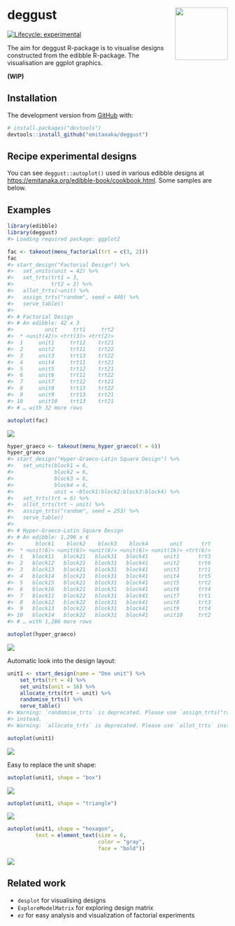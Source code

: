 
<!-- README.md is generated from README.Rmd. Please edit that file -->

# deggust <img src="man/figures/logo.png" align="right" alt="" width="120" />

<!-- badges: start -->

[![Lifecycle:
experimental](https://img.shields.io/badge/lifecycle-experimental-orange.svg)](https://www.tidyverse.org/lifecycle/#experimental)
<!-- badges: end -->

The aim for deggust R-package is to visualise designs constructed from
the edibble R-package. The visualisation are ggplot graphics.

**(WIP)**

## Installation

The development version from [GitHub](https://github.com/) with:

``` r
# install.packages("devtools")
devtools::install_github("emitanaka/deggust")
```

## Recipe experimental designs

You can see `deggust::autoplot()` used in various edibble designs at
<https://emitanaka.org/edibble-book/cookbook.html>. Some samples are
below.

## Examples

``` r
library(edibble)
library(deggust)
#> Loading required package: ggplot2
```

``` r
fac <- takeout(menu_factorial(trt = c(3, 2)))
fac
#> start_design("Factorial Design") %>%
#>   set_units(unit = 42) %>%
#>   set_trts(trt1 = 3,
#>            trt2 = 2) %>%
#>   allot_trts(~unit) %>%
#>   assign_trts("random", seed = 440) %>%
#>   serve_table() 
#> 
#> # Factorial Design 
#> # An edibble: 42 x 3
#>          unit     trt1     trt2
#>  * <unit(42)> <trt(3)> <trt(2)>
#>  1     unit1     trt12    trt21
#>  2     unit2     trt11    trt22
#>  3     unit3     trt13    trt22
#>  4     unit4     trt11    trt21
#>  5     unit5     trt12    trt21
#>  6     unit6     trt11    trt22
#>  7     unit7     trt12    trt21
#>  8     unit8     trt13    trt22
#>  9     unit9     trt13    trt21
#> 10     unit10    trt13    trt21
#> # … with 32 more rows
```

``` r
autoplot(fac)
```

![](man/figures/README-unnamed-chunk-4-1.png)<!-- -->

``` r
hyper_graeco <- takeout(menu_hyper_graeco(t = 6))
hyper_graeco
#> start_design("Hyper-Graeco-Latin Square Design") %>%
#>   set_units(block1 = 6,
#>             block2 = 6,
#>             block3 = 6,
#>             block4 = 6,
#>             unit = ~block1:block2:block3:block4) %>%
#>   set_trts(trt = 6) %>%
#>   allot_trts(trt ~ unit) %>%
#>   assign_trts("random", seed = 253) %>%
#>   serve_table() 
#> 
#> # Hyper-Graeco-Latin Square Design 
#> # An edibble: 1,296 x 6
#>       block1    block2    block3    block4       unit      trt
#>  * <unit(6)> <unit(6)> <unit(6)> <unit(6)> <unit(1k)> <trt(6)>
#>  1   block11   block21   block31   block41     unit1      trt3
#>  2   block12   block21   block31   block41     unit2      trt6
#>  3   block13   block21   block31   block41     unit3      trt1
#>  4   block14   block21   block31   block41     unit4      trt5
#>  5   block15   block21   block31   block41     unit5      trt2
#>  6   block16   block21   block31   block41     unit6      trt4
#>  7   block11   block22   block31   block41     unit7      trt1
#>  8   block12   block22   block31   block41     unit8      trt3
#>  9   block13   block22   block31   block41     unit9      trt4
#> 10   block14   block22   block31   block41     unit10     trt2
#> # … with 1,286 more rows
```

``` r
autoplot(hyper_graeco)
```

![](man/figures/README-unnamed-chunk-6-1.png)<!-- -->

Automatic look into the design layout:

``` r
unit1 <- start_design(name = "One unit") %>%
    set_trts(trt = 4) %>%
    set_units(unit = 16) %>%
    allocate_trts(trt ~ unit) %>%
    randomise_trts() %>%
    serve_table()
#> Warning: `randomise_trts` is deprecated. Please use `assign_trts("random")`
#> instead.
#> Warning: `allocate_trts` is deprecated. Please use `allot_trts` instead.

autoplot(unit1)
```

![](man/figures/README-unnamed-chunk-7-1.png)<!-- -->

Easy to replace the unit shape:

``` r
autoplot(unit1, shape = "box")
```

![](man/figures/README-unnamed-chunk-8-1.png)<!-- -->

``` r
autoplot(unit1, shape = "triangle")
```

![](man/figures/README-unnamed-chunk-9-1.png)<!-- -->

``` r
autoplot(unit1, shape = "hexagon",
         text = element_text(size = 6, 
                             color = "gray",
                             face = "bold")) 
```

![](man/figures/README-unnamed-chunk-10-1.png)<!-- -->

## Related work

-   `desplot` for visualising designs
-   `ExploreModelMatrix` for exploring design matrix
-   `ez` for easy analysis and visualization of factorial experiments
